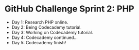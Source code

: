 # GitHub Challenge Sprint 2: PHP

- Day 1: Research PHP online.
- Day 2: Being Codecademy tutorial.
- Day 3: Working on Codecademy tutorial.
- Day 4: Codecademy continued...
- Day 5: Codecademy finish!
